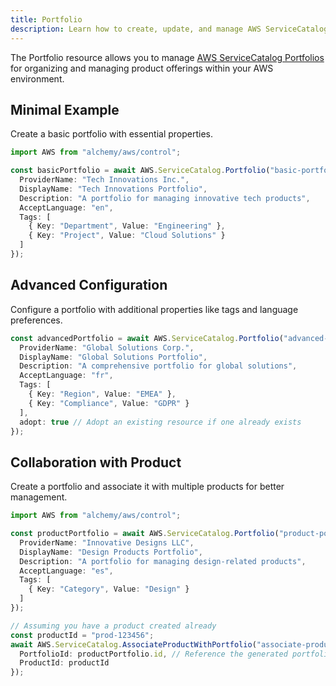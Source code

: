 ```yaml
---
title: Portfolio
description: Learn how to create, update, and manage AWS ServiceCatalog Portfolios using Alchemy Cloud Control.
---
```


The Portfolio resource allows you to manage [AWS ServiceCatalog Portfolios](https://docs.aws.amazon.com/servicecatalog/latest/userguide/) for organizing and managing product offerings within your AWS environment.

## Minimal Example

Create a basic portfolio with essential properties.

```ts
import AWS from "alchemy/aws/control";

const basicPortfolio = await AWS.ServiceCatalog.Portfolio("basic-portfolio", {
  ProviderName: "Tech Innovations Inc.",
  DisplayName: "Tech Innovations Portfolio",
  Description: "A portfolio for managing innovative tech products",
  AcceptLanguage: "en",
  Tags: [
    { Key: "Department", Value: "Engineering" },
    { Key: "Project", Value: "Cloud Solutions" }
  ]
});
```

## Advanced Configuration

Configure a portfolio with additional properties like tags and language preferences.

```ts
const advancedPortfolio = await AWS.ServiceCatalog.Portfolio("advanced-portfolio", {
  ProviderName: "Global Solutions Corp.",
  DisplayName: "Global Solutions Portfolio",
  Description: "A comprehensive portfolio for global solutions",
  AcceptLanguage: "fr",
  Tags: [
    { Key: "Region", Value: "EMEA" },
    { Key: "Compliance", Value: "GDPR" }
  ],
  adopt: true // Adopt an existing resource if one already exists
});
```

## Collaboration with Product

Create a portfolio and associate it with multiple products for better management.

```ts
import AWS from "alchemy/aws/control";

const productPortfolio = await AWS.ServiceCatalog.Portfolio("product-portfolio", {
  ProviderName: "Innovative Designs LLC",
  DisplayName: "Design Products Portfolio",
  Description: "A portfolio for managing design-related products",
  AcceptLanguage: "es",
  Tags: [
    { Key: "Category", Value: "Design" }
  ]
});

// Assuming you have a product created already
const productId = "prod-123456";
await AWS.ServiceCatalog.AssociateProductWithPortfolio("associate-product", {
  PortfolioId: productPortfolio.id, // Reference the generated portfolio ID
  ProductId: productId
});
```